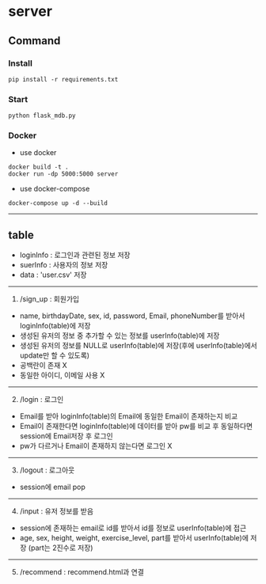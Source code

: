 # server

## Command

### Install

```shell
pip install -r requirements.txt
```

### Start

```shell
python flask_mdb.py
```

### Docker

- use docker

```shell
docker build -t .
docker run -dp 5000:5000 server
```

- use docker-compose

```shell
docker-compose up -d --build
```

---
## table
- loginInfo : 로그인과 관련된 정보 저장
- suerInfo : 사용자의 정보 저장
- data : 'user.csv' 저장
---
1. /sign_up : 회원가입
  - name, birthdayDate, sex, id, password, Email, phoneNumber를 받아서 loginInfo(table)에 저장
  - 생성된 유저의 정보 중 추가할 수 있는 정보를 userInfo(table)에 저장
  - 생성된 유저의 정보를 NULL로 userInfo(table)에 저장(후에 userInfo(table)에서 update만 할 수 있도록)
  - 공백란이 존재 X
  - 동일한 아이디, 이메일 사용 X
---
2. /login : 로그인
  - Email를 받아 loginInfo(table)의 Email에 동일한 Email이 존재하는지 비교
  - Email이 존재한다면 loginInfo(table)에 데이터를 받아 pw를 비교 후 동일하다면 session에 Email저장 후 로그인
  - pw가 다르거나 Email이 존재하지 않는다면 로그인 X
---

3. /logout : 로그아웃
  - session에 email pop
---
4. /input : 유저 정보를 받음
  - session에 존재하는 email로 id를 받아서 id를 정보로 userInfo(table)에 접근
  - age, sex, height, weight, exercise_level, part를 받아서 userInfo(table)에 저장 (part는 2진수로 저장)
---
5. /recommend : recommend.html과 연결
